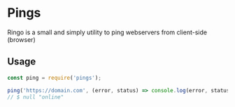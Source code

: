 # Pings
Ringo is a small and simply utility to ping webservers from client-side (browser)

## Usage
```js
const ping = require('pings');

ping('https://domain.com', (error, status) => console.log(error, status), 3000);
// $ null "online"
```
